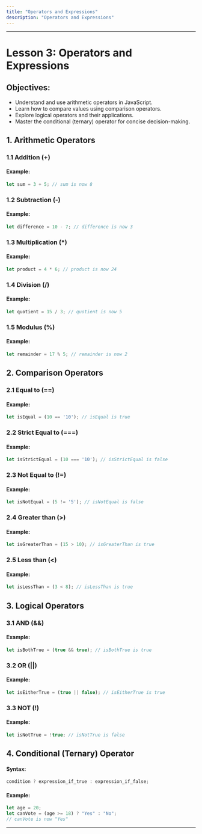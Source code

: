 ```yaml
---
title: "Operators and Expressions"
description: "Operators and Expressions"
---
```


---

# Lesson 3: Operators and Expressions

## Objectives:
- Understand and use arithmetic operators in JavaScript.
- Learn how to compare values using comparison operators.
- Explore logical operators and their applications.
- Master the conditional (ternary) operator for concise decision-making.

## 1. Arithmetic Operators
### 1.1 Addition (+)
#### Example:
```javascript
let sum = 3 + 5; // sum is now 8
```

### 1.2 Subtraction (-)
#### Example:
```javascript
let difference = 10 - 7; // difference is now 3
```

### 1.3 Multiplication (*)
#### Example:
```javascript
let product = 4 * 6; // product is now 24
```

### 1.4 Division (/)
#### Example:
```javascript
let quotient = 15 / 3; // quotient is now 5
```

### 1.5 Modulus (%)
#### Example:
```javascript
let remainder = 17 % 5; // remainder is now 2
```

## 2. Comparison Operators
### 2.1 Equal to (==)
#### Example:
```javascript
let isEqual = (10 == '10'); // isEqual is true
```

### 2.2 Strict Equal to (===)
#### Example:
```javascript
let isStrictEqual = (10 === '10'); // isStrictEqual is false
```

### 2.3 Not Equal to (!=)
#### Example:
```javascript
let isNotEqual = (5 != '5'); // isNotEqual is false
```

### 2.4 Greater than (>)
#### Example:
```javascript
let isGreaterThan = (15 > 10); // isGreaterThan is true
```

### 2.5 Less than (<)
#### Example:
```javascript
let isLessThan = (3 < 8); // isLessThan is true
```

## 3. Logical Operators
### 3.1 AND (&&)
#### Example:
```javascript
let isBothTrue = (true && true); // isBothTrue is true
```

### 3.2 OR (||)
#### Example:
```javascript
let isEitherTrue = (true || false); // isEitherTrue is true
```

### 3.3 NOT (!)
#### Example:
```javascript
let isNotTrue = !true; // isNotTrue is false
```

## 4. Conditional (Ternary) Operator
#### Syntax:
```javascript
condition ? expression_if_true : expression_if_false;
```

#### Example:
```javascript
let age = 20;
let canVote = (age >= 18) ? "Yes" : "No";
// canVote is now "Yes"
```

---

